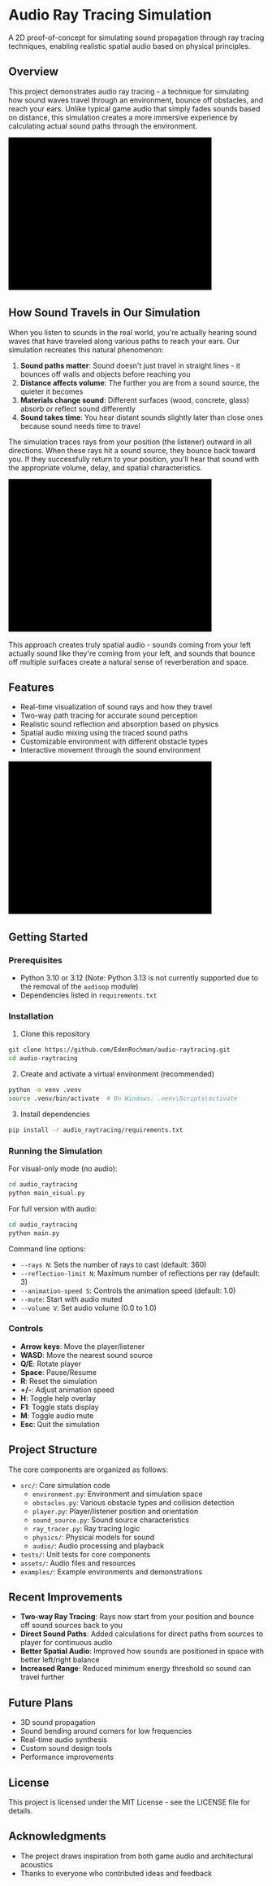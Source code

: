 # Audio Ray Tracing Simulation

A 2D proof-of-concept for simulating sound propagation through ray tracing techniques, enabling realistic spatial audio based on physical principles.

## Overview

This project demonstrates audio ray tracing - a technique for simulating how sound waves travel through an environment, bounce off obstacles, and reach your ears. Unlike typical game audio that simply fades sounds based on distance, this simulation creates a more immersive experience by calculating actual sound paths through the environment.

![Ray tracing visualization showing sound paths](screenshots/ray_paths.png)

## How Sound Travels in Our Simulation

When you listen to sounds in the real world, you're actually hearing sound waves that have traveled along various paths to reach your ears. Our simulation recreates this natural phenomenon:

1. **Sound paths matter**: Sound doesn't just travel in straight lines - it bounces off walls and objects before reaching you
2. **Distance affects volume**: The further you are from a sound source, the quieter it becomes
3. **Materials change sound**: Different surfaces (wood, concrete, glass) absorb or reflect sound differently
4. **Sound takes time**: You hear distant sounds slightly later than close ones because sound needs time to travel

The simulation traces rays from your position (the listener) outward in all directions. When these rays hit a sound source, they bounce back toward you. If they successfully return to your position, you'll hear that sound with the appropriate volume, delay, and spatial characteristics.

![Sound rays emanating from player position](screenshots/player_rays.png)

This approach creates truly spatial audio - sounds coming from your left actually sound like they're coming from your left, and sounds that bounce off multiple surfaces create a natural sense of reverberation and space.

## Features

- Real-time visualization of sound rays and how they travel
- Two-way path tracing for accurate sound perception
- Realistic sound reflection and absorption based on physics
- Spatial audio mixing using the traced sound paths
- Customizable environment with different obstacle types
- Interactive movement through the sound environment

![Multiple reflection paths showing complex sound behavior](screenshots/reflections.png)

## Getting Started

### Prerequisites

- Python 3.10 or 3.12 (Note: Python 3.13 is not currently supported due to the removal of the `audioop` module)
- Dependencies listed in `requirements.txt`

### Installation

1. Clone this repository
```bash
git clone https://github.com/EdenRochman/audio-raytracing.git
cd audio-raytracing
```

2. Create and activate a virtual environment (recommended)
```bash
python -m venv .venv
source .venv/bin/activate  # On Windows: .venv\Scripts\activate
```

3. Install dependencies
```bash
pip install -r audio_raytracing/requirements.txt
```

### Running the Simulation

For visual-only mode (no audio):
```bash
cd audio_raytracing
python main_visual.py
```

For full version with audio:
```bash
cd audio_raytracing
python main.py
```

Command line options:
- `--rays N`: Sets the number of rays to cast (default: 360)
- `--reflection-limit N`: Maximum number of reflections per ray (default: 3)
- `--animation-speed S`: Controls the animation speed (default: 1.0)
- `--mute`: Start with audio muted
- `--volume V`: Set audio volume (0.0 to 1.0)

### Controls

- **Arrow keys**: Move the player/listener
- **WASD**: Move the nearest sound source
- **Q/E**: Rotate player
- **Space**: Pause/Resume
- **R**: Reset the simulation
- **+/-**: Adjust animation speed
- **H**: Toggle help overlay
- **F1**: Toggle stats display
- **M**: Toggle audio mute
- **Esc**: Quit the simulation

## Project Structure

The core components are organized as follows:

- `src/`: Core simulation code
  - `environment.py`: Environment and simulation space
  - `obstacles.py`: Various obstacle types and collision detection
  - `player.py`: Player/listener position and orientation
  - `sound_source.py`: Sound source characteristics
  - `ray_tracer.py`: Ray tracing logic
  - `physics/`: Physical models for sound
  - `audio/`: Audio processing and playback
- `tests/`: Unit tests for core components
- `assets/`: Audio files and resources
- `examples/`: Example environments and demonstrations

## Recent Improvements

- **Two-way Ray Tracing**: Rays now start from your position and bounce off sound sources back to you
- **Direct Sound Paths**: Added calculations for direct paths from sources to player for continuous audio
- **Better Spatial Audio**: Improved how sounds are positioned in space with better left/right balance
- **Increased Range**: Reduced minimum energy threshold so sound can travel further

## Future Plans

- 3D sound propagation
- Sound bending around corners for low frequencies
- Real-time audio synthesis
- Custom sound design tools
- Performance improvements

## License

This project is licensed under the MIT License - see the LICENSE file for details.

## Acknowledgments

- The project draws inspiration from both game audio and architectural acoustics
- Thanks to everyone who contributed ideas and feedback 